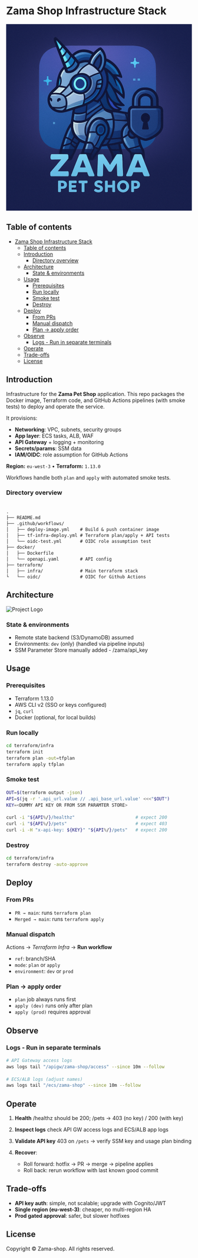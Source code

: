 # Zama Shop Infrastructure Stack

![Project Logo](./assets/zama-pet.png)

## Table of contents

- [Zama Shop Infrastructure Stack](#zama-shop-infrastructure-stack)
  - [Table of contents](#table-of-contents)
  - [Introduction](#introduction)
    - [Directory overview](#directory-overview)
  - [Architecture](#architecture)
    - [State \& environments](#state--environments)
  - [Usage](#usage)
    - [Prerequisites](#prerequisites)
    - [Run locally](#run-locally)
    - [Smoke test](#smoke-test)
    - [Destroy](#destroy)
  - [Deploy](#deploy)
    - [From PRs](#from-prs)
    - [Manual dispatch](#manual-dispatch)
    - [Plan → apply order](#plan--apply-order)
  - [Observe](#observe)
    - [Logs - Run in separate terminals](#logs---run-in-separate-terminals)
  - [Operate](#operate)
  - [Trade-offs](#trade-offs)
  - [License](#license)

## Introduction

Infrastructure for the **Zama Pet Shop** application. This repo packages the Docker image, Terraform code, and GitHub Actions pipelines (with smoke tests) to deploy and operate the service.

It provisions:

- **Networking**: VPC, subnets, security groups  
- **App layer**: ECS tasks, ALB, WAF  
- **API Gateway** + logging + monitoring  
- **Secrets/params**: SSM data  
- **IAM/OIDC**: role assumption for GitHub Actions  

**Region:** `eu-west-3` • **Terraform:** `1.13.0`  

Workflows handle both `plan` and `apply` with automated smoke tests.

### Directory overview

```

.
├── README.md
├── .github/workflows/
│   ├── deploy-image.yml    # Build & push container image
│   ├── tf-infra-deploy.yml # Terraform plan/apply + API tests
│   └── oidc-test.yml       # OIDC role assumption test
├── docker/ 
│   ├── Dockerfile
│   └── openapi.yaml        # API config
├── terraform/
│   ├── infra/              # Main terraform stack
└   └── oidc/               # OIDC for Github Actions 

````

## Architecture
![Project Logo](./assets/zama-architecture.png)

### State & environments

- Remote state backend (S3/DynamoDB) assumed  
- Environments: `dev` (only) (handled via pipeline inputs)  
- SSM Parameter Store manually added - /zama/api_key

## Usage

### Prerequisites

- Terraform 1.13.0
- AWS CLI v2 (SSO or keys configured)
- `jq`, `curl`
- Docker (optional, for local builds)

### Run locally

```bash
cd terraform/infra
terraform init
terraform plan -out=tfplan
terraform apply tfplan
````

### Smoke test

```bash
OUT=$(terraform output -json)
API=$(jq -r '.api_url.value // .api_base_url.value' <<<"$OUT")
KEY=<DUMMY API KEY OR FROM SSM PARAMTER STORE>

curl -i "${API%/}/healthz"                       # expect 200
curl -i "${API%/}/pets"                          # expect 403
curl -i -H "x-api-key: ${KEY}" "${API%/}/pets"   # expect 200
```

### Destroy

```bash
cd terraform/infra
terraform destroy -auto-approve
```

## Deploy

### From PRs

* `PR → main`: runs `terraform plan`
* `Merged → main`: runs `terraform apply`
### Manual dispatch

Actions → *Terraform Infra* → **Run workflow**

* `ref`: branch/SHA
* `mode`: `plan` or `apply`
* `environment`: `dev` or `prod`

### Plan → apply order

* `plan` job always runs first
* `apply (dev)` runs only after plan
* `apply (prod)` requires approval

## Observe

### Logs - Run in separate terminals 

```bash
# API Gateway access logs 
aws logs tail "/apigw/zama-shop/access" --since 10m --follow

# ECS/ALB logs (adjust names)
aws logs tail "/ecs/zama-shop" --since 10m --follow
```


## Operate

1. **Health** /healthz should be 200; /pets → 403 (no key) / 200 (with key)
2. **Inspect logs** check API GW access logs and ECS/ALB app logs
3. **Validate API key** 403 on `/pets` → verify SSM key and usage plan binding
4. **Recover**:

   * Roll forward: hotfix → PR → merge → pipeline applies
   * Roll back: rerun workflow with last known good commit

## Trade-offs

* **API key auth**: simple, not scalable; upgrade with Cognito/JWT
* **Single region (eu-west-3)**: cheaper, no multi-region HA
* **Prod gated approval**: safer, but slower hotfixes

## License

Copyright © Zama-shop. All rights reserved.